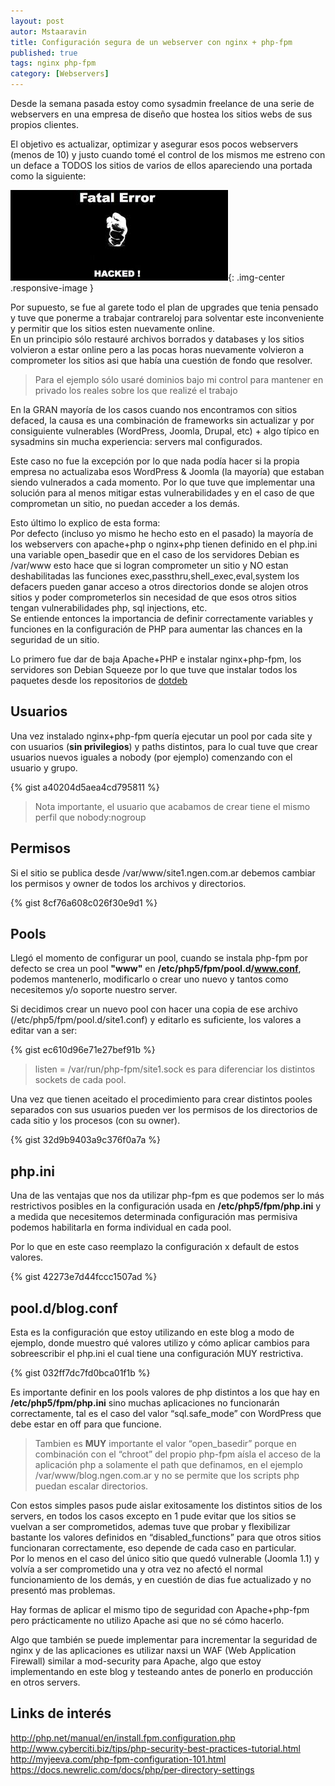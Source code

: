 ```yaml
---
layout: post
autor: Mstaaravin
title: Configuración segura de un webserver con nginx + php-fpm
published: true
tags: nginx php-fpm
category: [Webservers]
---
```


Desde la semana pasada estoy como sysadmin freelance de una serie de webservers en una empresa de diseño que hostea los sitios webs de sus propios clientes.

El objetivo es actualizar, optimizar y asegurar esos pocos webservers (menos de 10) y justo cuando tomé el control de los mismos me estreno con un deface a TODOS los sitios de varios de ellos apareciendo una portada como la siguiente:

![](/public/img/defaced1.jpg){: .img-center .responsive-image }

Por supuesto, se fue al garete todo el plan de upgrades que tenia pensado y tuve que ponerme a trabajar contrareloj para solventar este inconveniente y permitir que los sitios esten nuevamente online.  
En un principio sólo restauré archivos borrados y databases y los sitios volvieron a estar online pero a las pocas horas nuevamente volvieron a comprometer los sitios asi que había una cuestión de fondo que resolver.

> Para el ejemplo sólo usaré dominios bajo mi control para mantener en privado los reales sobre los que realizé el trabajo

En la GRAN mayoría de los casos cuando nos encontramos con sitios defaced, la causa es una combinación de frameworks sin actualizar y por consiguiente vulnerables (WordPress, Joomla, Drupal, etc) + algo típico en sysadmins sin mucha experiencia: servers mal configurados.

Este caso no fue la excepción por lo que nada podía hacer si la propia empresa no actualizaba esos WordPress & Joomla (la mayoría) que estaban siendo vulnerados a cada momento.
Por lo que tuve que implementar una solución para al menos mitigar estas vulnerabilidades y en el caso de que comprometan un sitio, no puedan acceder a los demás.

Esto último lo explico de esta forma:  
Por defecto (incluso yo mismo he hecho esto en el pasado) la mayoría de los webservers con apache+php o nginx+php tienen definido en el php.ini una variable open_basedir que en el caso de los servidores Debian es /var/www esto hace que si logran comprometer un sitio y NO estan deshabilitadas las funciones exec,passthru,shell_exec,eval,system los defacers pueden ganar acceso a otros directorios donde se alojen otros sitios y poder comprometerlos sin necesidad de que esos otros sitios tengan vulnerabilidades php, sql injections, etc.  
Se entiende entonces la importancia de definir correctamente variables y funciones en la configuración de PHP para aumentar las chances en la seguridad de un sitio.

Lo primero fue dar de baja Apache+PHP e instalar nginx+php-fpm, los servidores son Debian Squeeze por lo que tuve que instalar todos los paquetes desde los repositorios de 
[dotdeb](http://www.dotdeb.org/instructions/)

## Usuarios
Una vez instalado nginx+php-fpm quería ejecutar un pool por cada site y con usuarios (**sin privilegios**) y paths distintos, para lo cual tuve que crear usuarios nuevos iguales a nobody (por ejemplo) comenzando con el usuario y grupo.

{% gist a40204d5aea4cd795811 %}

> Nota importante, el usuario que acabamos de crear tiene el mismo perfil que nobody:nogroup

## Permisos
Si el sitio se publica desde /var/www/site1.ngen.com.ar debemos cambiar los permisos y owner de todos los archivos y directorios.

{% gist 8cf76a608c026f30e9d1 %}

## Pools
Llegó el momento de configurar un pool, cuando se instala php-fpm por defecto se crea un pool **"www"** en **/etc/php5/fpm/pool.d/www.conf**, podemos mantenerlo, modificarlo o crear uno nuevo y tantos como necesitemos y/o soporte nuestro server.

Si decidimos crear un nuevo pool con hacer una copia de ese archivo (/etc/php5/fpm/pool.d/site1.conf) y editarlo es suficiente, los valores a editar van a ser:

{% gist ec610d96e71e27bef91b %}

> listen = /var/run/php-fpm/site1.sock es para diferenciar los distintos sockets de cada pool.

Una vez que tienen aceitado el procedimiento para crear distintos pooles separados con sus usuarios pueden ver los permisos de los directorios de cada sitio y los procesos (con su owner).

{% gist 32d9b9403a9c376f0a7a %}

## php.ini
Una de las ventajas que nos da utilizar php-fpm es que podemos ser lo más restrictivos posibles en la configuración usada en **/etc/php5/fpm/php.ini** y a medida que necesitemos determinada configuración mas permisiva podemos habilitarla en forma individual en cada pool.

Por lo que en este caso reemplazo la configuración x default de estos valores.

{% gist 42273e7d44fccc1507ad %}

## pool.d/blog.conf
Esta es la configuración que estoy utilizando en este blog a modo de ejemplo, donde muestro qué valores utilizo y cómo aplicar cambios para sobreescribir el php.ini el cual tiene una configuración MUY restrictiva.

{% gist 032ff7dc7fd0bca01f1b %}

Es importante definir en los pools valores de php distintos a los que hay en **/etc/php5/fpm/php.ini** sino muchas aplicaciones no funcionarán correctamente, tal es el caso del valor “sql.safe_mode” con WordPress que debe estar en off para que funcione.

> Tambien es **MUY** importante el valor “open_basedir” porque en combinación con el “chroot” del propio php-fpm aísla el acceso de la aplicación php a solamente el path que definamos, en el ejemplo /var/www/blog.ngen.com.ar y no se permite que los scripts php puedan escalar directorios.

Con estos simples pasos pude aislar exitosamente los distintos sitios de los servers, en todos los casos excepto en 1 pude evitar que los sitios se vuelvan a ser comprometidos, ademas tuve que probar y flexibilizar bastante los valores definidos en “disabled_functions” para que otros sitios funcionaran correctamente, eso depende de cada caso en particular.  
Por lo menos en el caso del único sitio que quedó vulnerable (Joomla 1.1) y volvía a ser comprometido una y otra vez no afectó el normal funcionamiento de los demás, y en cuestión de dias fue actualizado y no presentó mas problemas.

Hay formas de aplicar el mismo tipo de seguridad con Apache+php-fpm pero prácticamente no utilizo Apache asi que no sé cómo hacerlo.

Algo que también se puede implementar para incrementar la seguridad de nginx y de las aplicaciones es utilizar naxsi un WAF (Web Application Firewall) similar a mod-security para Apache, algo que estoy implementando en este blog y testeando antes de ponerlo en producción en otros servers.

## Links de interés
<http://php.net/manual/en/install.fpm.configuration.php>
<http://www.cyberciti.biz/tips/php-security-best-practices-tutorial.html>
<http://myjeeva.com/php-fpm-configuration-101.html>
<https://docs.newrelic.com/docs/php/per-directory-settings>